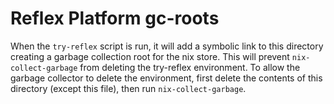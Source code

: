 Reflex Platform gc-roots
========================

When the `try-reflex` script is run, it will add a symbolic link to this directory creating a garbage collection root for the nix store.  This will prevent `nix-collect-garbage` from deleting the try-reflex environment.  To allow the garbage collector to delete the environment, first delete the contents of this directory (except this file), then run `nix-collect-garbage`.
